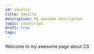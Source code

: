 ```yaml
---
id: vanilla
title: Vanilla
description: My awesome description
topic: javascript
draft: true
tags:
---
```


Welcome to my awesome page about  CS

